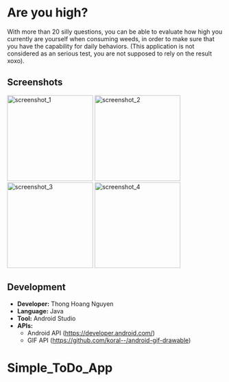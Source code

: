 # Are you high?

With more than 20 silly questions, you can be able to evaluate how high you currently are yourself when consuming weeds, in order to make sure that you have the capability for daily behaviors. (This application is not considered as an serious test, you are not supposed to rely on the result xoxo).


## Screenshots
<img src="https://user-images.githubusercontent.com/45373299/57602036-eb5b4880-7512-11e9-9110-754be51b0419.png" alt="screenshot_1" width="200"/> <img src="https://user-images.githubusercontent.com/45373299/57602285-98ce5c00-7513-11e9-904a-333701d501c5.png" alt="screenshot_2" width="200"/>
<img src="https://user-images.githubusercontent.com/45373299/57602293-9c61e300-7513-11e9-9ba8-d6529b72d069.png" alt="screenshot_3" width="200"/>
<img src="https://user-images.githubusercontent.com/45373299/57602298-9ec43d00-7513-11e9-8892-893377009c0a.png" alt="screenshot_4" width="200"/>

## Development
  * **Developer:** Thong Hoang Nguyen
  * **Language:** Java
  * **Tool:** Android Studio
  * **APIs:** 
    * Android API (https://developer.android.com/)
    * GIF API (https://github.com/koral--/android-gif-drawable)
# Simple_ToDo_App
